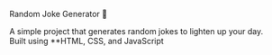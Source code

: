  Random Joke Generator 🤣

A simple project that generates random jokes to lighten up your day.  
Built using **HTML, CSS, and JavaScript
